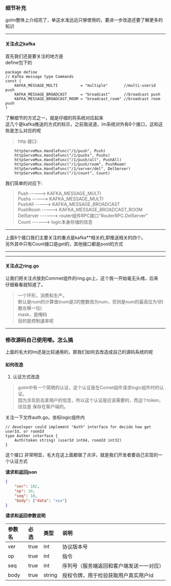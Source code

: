 ### 细节补充

goIm整体上介绍完了，单这水准远远只够使用的，要进一步改造还要了解更多的知识

----

#### 关注点之kafka

首先我们还是要关注的地方是  
define包下的

	package define
	// Kafka message type Commands
	const (
		KAFKA_MESSAGE_MULTI          = "multiple"       //multi-userid push
		KAFKA_MESSAGE_BROADCAST      = "broadcast"      //broadcast push
		KAFKA_MESSAGE_BROADCAST_ROOM = "broadcast_room" //broadcast room push
	)
了解细节的方式之一，就是仔细的将系统对应起来  
这几个是kafka推送的方式的标示，之前我说道，Im系统对外有6个接口，这和这些是怎么对应的呢

>http 接口:

		httpServeMux.HandleFunc("/1/push", Push)
		httpServeMux.HandleFunc("/1/pushs", Pushs)
		httpServeMux.HandleFunc("/1/push/all", PushAll)
		httpServeMux.HandleFunc("/1/push/room", PushRoom)
		httpServeMux.HandleFunc("/1/server/del", DelServer)
		httpServeMux.HandleFunc("/1/count", Count)

我们简单的对应下:   
> Push -----> KAFKA_MESSAGE_MULTI  
> Pushs -----> KAFKA_MESSAGE_MULTI  
> PushAll  -----> KAFKA_MESSAGE_BROADCAST  
> PushRoom -----> KAFKA_MESSAGE_BROADCAST_ROOM  
> DelServer  ------> router组件RPC接口"RouterRPC.DelServer"    
> Count  ------> logic本身存储的信息
---
上面6个接口我们主要关注的重点是kafka**相关的,即推送相关的四个。   
另外其中只有Count接口是get的，其他接口都是post的方式

---

---


#### 关注点之ring.go 
让我们把关注点放到Commet组件的ring.go上，这个我一开始毫无头绪，后来  
仔细看看就知道了。  
>一个环形，消费和生产。  
>默认是num的计算值(num是2的整数倍为num，否则是num的最高位为1的数左移一位)  
>mask，是掩码  
>目的是控制速率呢



-----
### 修改源码自己使用喽。怎么搞

上面的毛大的Im还是比较通用的，那我们如何去改造成自己的源码系统的呢

#### 如何改造

1. 认证方式改造  
>goIm中有一个简陋的认证，这个认证是在Comet组件请求logic组件时的认证。  
>因为涉及到去拿用户的信息，所以这个认证是应该需要的，而这个token，往往是
>保存在客户端的。

关注一下文件auth.go。坐标logic组件内

	// developer could implement "Auth" interface for decide how get userId, or roomId
	type Auther interface {
		Auth(token string) (userId int64, roomId int32)
	}

这个接口 非常明显，毛大在这上面都做了点评，就是我们开发者要自己实现的一个认证方式

**请求和返回json**

```json
{
    "ver": 102,
    "op": 10,
    "seq": 10,
    "body": {"data": "xxx"}
}
```

**请求和返回参数说明**

| 参数名     | 必选  | 类型 | 说明       |
| :-----     | :---  | :--- | :---       |
| ver        | true  | int | 协议版本号 |
| op         | true  | int    | 指令 |
| seq        | true  | int    | 序列号（服务端返回和客户端发送一一对应） |
| body          | true | string | 授权令牌，用于检验获取用户真实用户Id |

